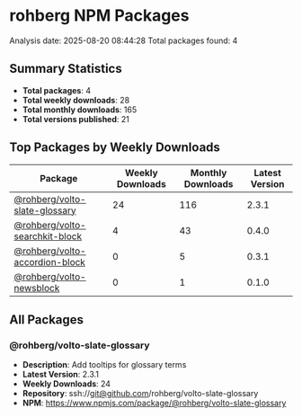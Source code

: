 # rohberg NPM Packages

Analysis date: 2025-08-20 08:44:28
Total packages found: 4

## Summary Statistics

- **Total packages**: 4
- **Total weekly downloads**: 28
- **Total monthly downloads**: 165
- **Total versions published**: 21

## Top Packages by Weekly Downloads

| Package | Weekly Downloads | Monthly Downloads | Latest Version |
|---------|------------------|-------------------|----------------|
| [@rohberg/volto-slate-glossary](https://www.npmjs.com/package/@rohberg/volto-slate-glossary) | 24 | 116 | 2.3.1 |
| [@rohberg/volto-searchkit-block](https://www.npmjs.com/package/@rohberg/volto-searchkit-block) | 4 | 43 | 0.4.0 |
| [@rohberg/volto-accordion-block](https://www.npmjs.com/package/@rohberg/volto-accordion-block) | 0 | 5 | 0.3.1 |
| [@rohberg/volto-newsblock](https://www.npmjs.com/package/@rohberg/volto-newsblock) | 0 | 1 | 0.1.0 |

## All Packages

### @rohberg/volto-slate-glossary

- **Description**: Add tooltips for glossary terms
- **Latest Version**: 2.3.1
- **Weekly Downloads**: 24
- **Repository**: ssh://git@github.com/rohberg/volto-slate-glossary
- **NPM**: https://www.npmjs.com/package/@rohberg/volto-slate-glossary
